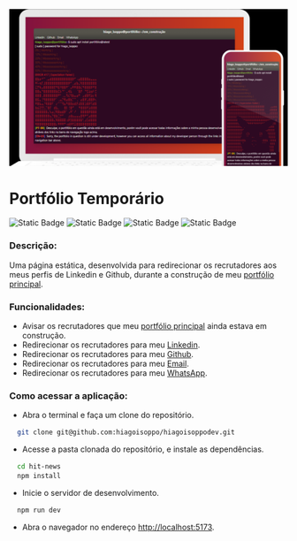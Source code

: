 <img src="/public/Preview.png" alt="Application Preview" />

# Portfólio Temporário

![Static Badge](https://img.shields.io/badge/ViteJs-4.4.5-yellow)
![Static Badge](https://img.shields.io/badge/TypeScript-5.0.2-blue)
![Static Badge](https://img.shields.io/badge/ReactJs-18.2.0-blue)
![Static Badge](https://img.shields.io/badge/TailwindCss-3.3.3-blue)

### Descrição:
Uma página estática, desenvolvida para redirecionar os recrutadores aos meus perfis de Linkedin e Github, durante a construção de meu [portfólio principal](https://hiagoisoppo.dev/).
  
### Funcionalidades:
- Avisar os recrutadores que meu [portfólio principal](https://hiagoisoppo.dev/) ainda estava em construção.
- Redirecionar os recrutadores para meu [Linkedin](https://www.linkedin.com/in/hiagoisoppo/).
- Redirecionar os recrutadores para meu [Github](https://github.com/hiagoisoppo).
- Redirecionar os recrutadores para meu [Email](mailto:hiagoisoppotrajano@gmail.com).
- Redirecionar os recrutadores para meu [WhatsApp](https://api.whatsapp.com/send?phone=5548920003855).

### Como acessar a aplicação:
  - Abra o terminal e faça um clone do repositório.
  ```bash
    git clone git@github.com:hiagoisoppo/hiagoisoppodev.git
  ```
  - Acesse a pasta clonada do repositório, e instale as dependências.
  ```bash
    cd hit-news
    npm install
  ```
  - Inicie o servidor de desenvolvimento.
  ```bash
    npm run dev
  ```
  - Abra o navegador no endereço [http://localhost:5173](http://localhost:5173).